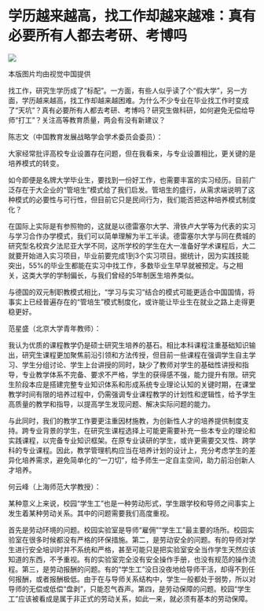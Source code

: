 # 学历越来越高，找工作却越来越难：真有必要所有人都去考研、考博吗

![](https://inews.gtimg.com/om_bt/OT3MG7g0224OT3FP6JHy1gXsSMMhHiHY7TnabMfb4etaAAA/1000)

本版图片均由视觉中国提供

找工作，研究生学历成了“标配”。一方面，有些人似乎读了个“假大学”，另一方面，学历越来越高，找工作却越来越困难。为什么不少专业在毕业找工作时变成了“天坑”？真有必要所有人都去考研、考博吗？研究生做科研，如何避免无偿给导师“打工”？关注高等教育质量，两会有没有新建议？

陈志文（中国教育发展战略学会学术委员会委员）：

大家经常批评高校专业设置存在问题，但在我看来，与专业设置相比，更关键的是培养模式的转变。

如今即便是名牌大学毕业生，要找到一份好工作，也需要丰富的实习经历。目前广泛存在于大企业的“管培生”模式给了我们启发。管培生的盛行，从需求端说明了这种模式的必要性与可行性，但目前它只是民间行为，我们能否把这种培养模式制度化？

在国际上实际是有参照物的，这就是以德雷塞尔大学、滑铁卢大学等为代表的实习与学习合作办学模式，我们可以简单理解为半工半读。德雷塞尔大学与同在费城的研究型名校宾夕法尼亚大学不同，这所学校的学生在大一准备好学术课程后，大二就要开始进入实习项目，毕业前要完成1到3个实习项目。据统计，因为实践技能突出，55%的毕业生都能在实习中找工作，多数毕业生早早就被预定。与之相关，这类大学的学制偏长，与我们曾经的5年制医生培养类似。

与德国的双元制职教模式相比，“学习与实习”结合的模式可能更适合中国国情，将事实上已经普遍存在的“管培生”模式制度化，或许能让毕业生在就业之路上走得更稳更好。

范星盛（北京大学青年教师）：

我认为优质的课程教学仍是硕士研究生培养的基石。相比本科课程注重基础知识输出，研究生课程更加聚焦前沿引领和方法传授，但目前一些课程在强调学生自主学习、学生分组讨论、学生上台讲授的同时，缺少了教师对学生的基础性讲授和指导，专业教学体系不完备、要求不严格，学生的获得感不强，能力提升有限。研究生阶段本应是搭建完整专业知识体系和形成系统专业理论认知的关键时期，在课堂教学时间有限的培养过程中，仍需强调专业课程教学的计划性和逻辑性，给予学生高质量的教学和指导，以提高学生发现问题、解决实际问题的能力。

与此同时，我们的教学工作要更注重因材施教，为创新性人才的培养提供制度支持。跨专业背景的学生，在研究生课程选择上可能更需要补充一些本专业的理论和实践课程，以完备专业知识框架。在原专业读研的学生，或许更需要交叉性、跨学科的专业课程。因此，教学管理机构应当在培养计划的设计上，充分考虑学生的差异化培养需求，避免简单化的“一刀切”，给予师生一定自主空间，助力前沿创新人才培养。

何云峰（上海师范大学教授）：

某种意义上来说，校园“学生工”也是一种劳动形式，学生跟学校和导师之间事实上发生着某种劳动关系。其中的问题需要我们高度重视。

首先是劳动环境的问题。校园实验室是导师“雇佣”“学生工”最主要的场所。校园实验室在很多时候都没有严格的环保措施。第二，是劳动安全的问题。有的导师对学生进行安全培训时并不系统和严格，甚至可能只是把实验室安全当作学生天然应该知道的东西，不予重视。有的实验室完全没有安全操作手册，也没有规范的操作流程。第三，是劳动报酬的问题。有的“学生工”没日没夜地给导师干活，却得不到任何报酬，或者报酬极低。由于在与导师关系结构中，学生一般都处于弱势，所以对导师的无偿或低偿“盘剥”，只能忍气吞声。第四，是劳动保障的问题。校园“学生工”应该被看成是属于非正式的劳动关系，如此一来，就必须有基本的劳动保障。

